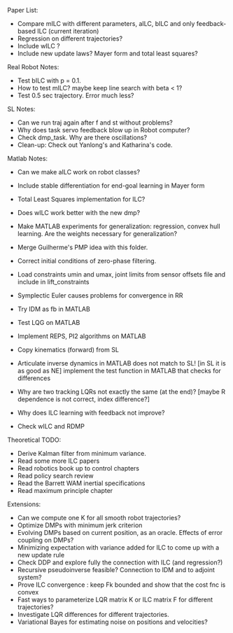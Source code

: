 Paper List:

- Compare mILC with different parameters, aILC, bILC and only feedback-based ILC (current iteration)
- Regression on different trajectories?
- Include wILC ?
- Include new update laws? Mayer form and total least squares?

Real Robot Notes:

- Test bILC with p = 0.1.
- How to test mILC? maybe keep line search with beta < 1?
- Test 0.5 sec trajectory. Error much less?

SL Notes:

- Can we run traj again after f and st without problems?
- Why does task servo feedback blow up in Robot computer?
- Check dmp_task. Why are there oscillations? 
- Clean-up: Check out Yanlong's and Katharina's code.

Matlab Notes:

- Can we make aILC work on robot classes?
- Include stable differentiation for end-goal learning in Mayer form
- Total Least Squares implementation for ILC?
- Does wILC work better with the new dmp?
- Make MATLAB experiments for generalization: regression, convex hull learning. 
  Are the weights necessary for generalization? 
- Merge Guilherme's PMP idea with this folder.

- Correct initial conditions of zero-phase filtering.
- Load constraints umin and umax, joint limits from sensor offsets file and include in lift_constraints
- Symplectic Euler causes problems for convergence in RR
- Try IDM as fb in MATLAB
- Test LQG on MATLAB
- Implement REPS, PI2 algorithms on MATLAB
- Copy kinematics (forward) from SL
- Articulate inverse dynamics in MATLAB does not match to SL! [in SL it is as good as NE]
implement the test function in MATLAB that checks for differences
- Why are two tracking LQRs not exactly the same (at the end)? 
  [maybe R dependence is not correct, index difference?]
- Why does ILC learning with feedback not improve?
- Check wILC and RDMP

Theoretical TODO:

- Derive Kalman filter from minimum variance.
- Read some more ILC papers
- Read robotics book up to control chapters
- Read policy search review
- Read the Barrett WAM inertial specifications
- Read maximum principle chapter

Extensions:
- Can we compute one K for all smooth robot trajectories?
- Optimize DMPs with minimum jerk criterion
- Evolving DMPs based on current position, as an oracle. Effects of error coupling on DMPs?
- Minimizing expectation with variance added for ILC to come up with a new update rule
- Check DDP and explore fully the connection with ILC (and regression?)
- Recursive pseudoinverse feasible? Connection to IDM and to adjoint system?
- Prove ILC convergence : keep Fk bounded and show that the cost fnc is convex
- Fast ways to parameterize LQR matrix K or ILC matrix F for different trajectories?
- Investigate LQR differences for different trajectories.
- Variational Bayes for estimating noise on positions and velocities?